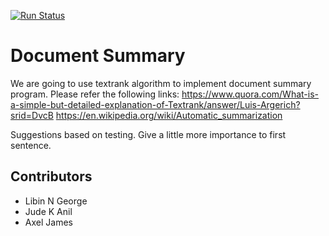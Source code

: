 [![Run Status](https://api.shippable.com/projects/59b265a0d1902e07009d4433/badge?branch=master)](https://app.shippable.com/github/axelJames/DocumentSummery)
# Document Summary
We are going to use textrank algorithm to implement document summary program.
Please refer the following links:
https://www.quora.com/What-is-a-simple-but-detailed-explanation-of-Textrank/answer/Luis-Argerich?srid=DvcB
https://en.wikipedia.org/wiki/Automatic_summarization


Suggestions based on testing.
Give a little more importance to first sentence.

## Contributors
- Libin N George
- Jude K Anil
- Axel James
